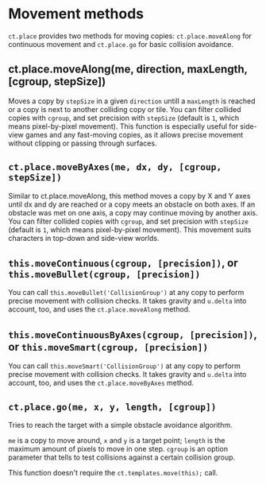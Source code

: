 # Movement methods

`ct.place` provides two methods for moving copies: `ct.place.moveAlong` for continuous movement and `ct.place.go` for basic collision avoidance.


## ct.place.moveAlong(me, direction, maxLength, [cgroup, stepSize])

Moves a copy by `stepSize` in a given `direction` untill a `maxLength` is reached or a copy is next to another colliding copy or tile. You can filter collided copies with `cgroup`, and set precision with `stepSize` (default is `1`, which means pixel-by-pixel movement). This function is especially useful for side-view games and any fast-moving copies, as it allows precise movement without clipping or passing through surfaces.


## `ct.place.moveByAxes(me, dx, dy, [cgroup, stepSize])`

Similar to ct.place.moveAlong, this method moves a copy by X and Y axes until dx and dy are reached
or a copy meets an obstacle on both axes. If an obstacle was met on one axis, a copy may continue
moving by another axis. You can filter collided copies with `cgroup`,
and set precision with `stepSize` (default is `1`, which means pixel-by-pixel movement).
This movement suits characters in top-down and side-view worlds.


## `this.moveContinuous(cgroup, [precision])`, or `this.moveBullet(cgroup, [precision])`

You can call `this.moveBullet('CollisionGroup')` at any copy to perform precise movement with collision checks. It takes gravity and `u.delta` into account, too, and uses the `ct.place.moveAlong` method.

## `this.moveContinuousByAxes(cgroup, [precision])`, or `this.moveSmart(cgroup, [precision])`

You can call `this.moveSmart('CollisionGroup')` at any copy to perform precise movement with collision checks. It takes gravity and `u.delta` into account, too, and uses the `ct.place.moveByAxes` method.


## `ct.place.go(me, x, y, length, [cgroup])`

Tries to reach the target with a simple obstacle avoidance algorithm.

`me` is a copy to move around, `x` and `y` is a target point; `length` is the maximum amount of pixels to move in one step. `cgroup` is an option parameter that tells to test collisions against a certain collision group.

This function doesn't require the `ct.templates.move(this);` call.
